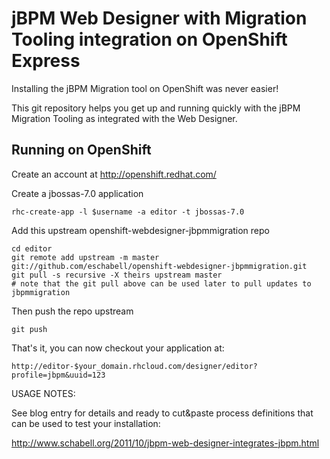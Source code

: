 jBPM Web Designer with Migration Tooling integration on OpenShift Express
=========================================================================
Installing the jBPM Migration tool on OpenShift was never easier!

This git repository helps you get up and running quickly with the jBPM
Migration Tooling as integrated with the Web Designer.


Running on OpenShift
----------------------

Create an account at http://openshift.redhat.com/

Create a jbossas-7.0 application

    rhc-create-app -l $username -a editor -t jbossas-7.0

Add this upstream openshift-webdesigner-jbpmmigration repo

    cd editor
    git remote add upstream -m master git://github.com/eschabell/openshift-webdesigner-jbpmmigration.git
    git pull -s recursive -X theirs upstream master
    # note that the git pull above can be used later to pull updates to jbpmmigration
    
Then push the repo upstream

    git push

That's it, you can now checkout your application at:

    http://editor-$your_domain.rhcloud.com/designer/editor?profile=jbpm&uuid=123

USAGE NOTES:

See blog entry for details and ready to cut&paste process definitions that can be
used to test your installation: 

http://www.schabell.org/2011/10/jbpm-web-designer-integrates-jbpm.html


